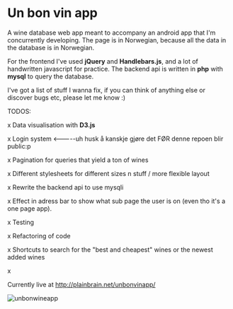 Un bon vin app
===============

A wine database web app meant to accompany an android app that I'm concurrently developing. The page is in Norwegian, because all the data in the database is in Norwegian.

For the frontend I've used __jQuery__ and __Handlebars.js__, and a lot of handwritten javascript for practice.
The backend api is written in __php__ with __mysql__ to query the database.

I've got a list of stuff I wanna fix, if you can think of anything else or discover bugs etc, please let me know :)

TODOS:

x Data visualisation with __D3.js__

x Login system <-----uh husk å kanskje gjøre det FØR denne repoen blir public:p

x Pagination for queries that yield a ton of wines

x Different stylesheets for different sizes n stuff / more flexible layout

x Rewrite the backend api to use mysqli

x Effect in adress bar to show what sub page the user is on (even tho it's a one page app).

x Testing

x Refactoring of code

x Shortcuts to search for the "best and cheapest" wines or the newest added wines

x


Currently live at http://plainbrain.net/unbonvinapp/

![unbonwineapp](http://www.plainbrain.net/github_img/unbonvinapp.jpg)


